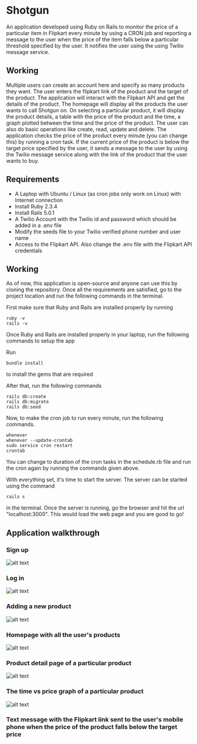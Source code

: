 # Shotgun

An application developed using Ruby on Rails to monitor the price of a particular item in Flipkart every minute by using a CRON job and reporting a message to the user when the price of the item falls below a particular threshold specified by the user. It notifies the user using the using Twilio message service.

## Working

Multiple users can create an account here and specify as many products they want. The user enters the flipkart link of the product and the target of the product. The application will interact with the Flipkart API and get the details of the product. The homepage will display all the products the user wants to call Shotgun on. On selecting a particular product, it will display the product details, a table with the price of the product and the time, a graph plotted between the time and the price of the product. The user can also do basic operations like create, read, update and delete. The application checks the price of the product every minute (you can change this) by running a cron task. If the current price of the product is below the target price specified by the user, it sends a message to the user by using the Twilio message service along with the link of the product that the user wants to buy.

## Requirements

* A Laptop with Ubuntu / Linux (as cron jobs only work on Linux) with Internet connection
* Install Ruby 2.3.4
* Install Rails 5.0.1
* A Twilio Account with the Twilio id and password which should be added in a .env file
* Modify the seeds file to your Twilio verified phone number and user name
* Access to the Flipkart API. Also change the .env file with the Flipkart API credentials

## Working


As of now, this application is open-source and anyone can use this by cloning the repository.
Once all the requirements are satisfied, go to the project location and run the following commands in the terminal.

First make sure that Ruby and Rails are installed properly by running

```
ruby -v
rails -v
```

Once Ruby and Rails are installed properly in your laptop, run the following commands to setup the app

Run
```
bundle install
```
to install the gems that are required

After that, run the following commands

```
rails db:create
rails db:migrate
rails db:seed
```

Now, to make the cron job to run every minute, run the following commands.

```
whenever
whenever --update-crontab
sudo service cron restart
crontab
```
You can change to duration of the cron tasks in the schedule.rb file and run the cron again by running the commands given above.

With everything set, it's time to start the server. The server can be started using the command

```
rails s
``` 

in the terminal. Once the server is running, go the browser and hit the url "localhost:3000". This would load the web page and you are good to go!


## Application walkthrough

### Sign up
![alt text](https://github.com/raghav97/Shotgun/blob/master/public/assets/1.png "Sign up")

### Log in
![alt text](https://github.com/raghav97/Shotgun/blob/master/public/assets/2.png "Login")

### Adding a new product
![alt text](https://github.com/raghav97/Shotgun/blob/master/public/assets/6.png "Add new product")

### Homepage with all the user's products
![alt text](https://github.com/raghav97/Shotgun/blob/master/public/assets/3.png "Homepage")

### Product detail page of a particular product
![alt text](https://github.com/raghav97/Shotgun/blob/master/public/assets/4.png "Product detail")

### The time vs price graph of a particular product
![alt text](https://github.com/raghav97/Shotgun/blob/master/public/assets/5.png "Graph")

### Text message with the Flipkart link sent to the user's mobile phone when the price of the product falls below the target price
